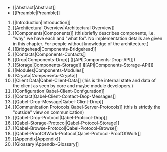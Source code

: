 * [[Abstract|Abstract]]
* [[Preamble|Preamble]]

1. [[Introduction|Introduction]]
2. [[Architectural Overview|Architectural Overview]]
3. [[Components|Components]] (this briefly describes components, i.e. "why" we have each and "what for". No implementation details are given in this chapter. For people without knowledge of the architecture.)
  1. [[Bridgehead|Components-Bridgehead]]
  3. [[Contacts|Components-Contacts]]
  4. [[Drop|Components-Drop]] ([[API|Components-Drop-API]])
  5. [[Storage|Components-Storage]] ([[API|Components-Storage-API]])
  8. [[Modules|Components-Modules]]
  9. [[Crypto|Components-Crypto]]
4. [[Client Data|Qabel-Client-Data]] (this is the internal state and data of the client as seen by core and maybe module developers.)
  2. [[Configuration|Qabel-Client-Configuration]]
  4. [[Contact|Qabel-Client-Contact-Drop-Messages]]
  9. [[Qabel-Drop-Message|Qabel-Client-Drop]]
6. [[Communication Protocols|Qabel-Server-Protocols]] (this is strictly the "outside" view on communication)
  1. [[Qabel-Drop-Protocol|Qabel-Protocol-Drop]]
  2. [[Qabel-Storage-Protocol|Qabel-Protocol-Storage]]
  4. [[Qabel-Browse-Protocol|Qabel-Protocol-Browse]]
  5. [[Qabel-ProofOfWork-Protocol|Qabel-Protocol-ProofOfWork]]
7. [[Appendix|Appendix]]
  1. [[Glossary|Appendix-Glossary]]

